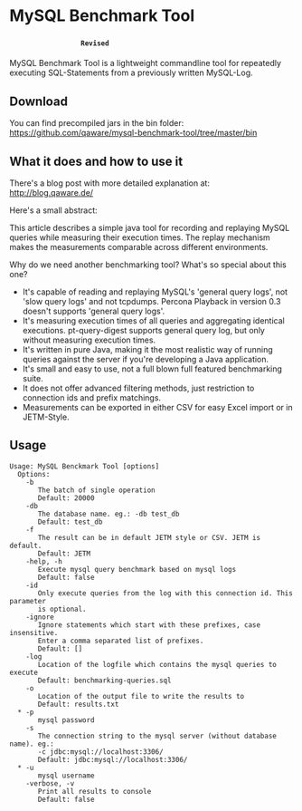 # MySQL Benchmark Tool
#### 　　　　　　　　　`Revised`
MySQL Benchmark Tool is a lightweight commandline tool for repeatedly executing SQL-Statements from a previously written MySQL-Log.

## Download
You can find precompiled jars in the bin folder: https://github.com/qaware/mysql-benchmark-tool/tree/master/bin

## What it does and how to use it
There's a blog post with more detailed explanation at: http://blog.qaware.de/

Here's a small abstract:

This article describes a simple java tool for recording and replaying MySQL queries while measuring their execution times. The replay mechanism makes the measurements comparable across different environments.

Why do we need another benchmarking tool? What's so special about this one?
* It's capable of reading and replaying MySQL's 'general query logs', not 'slow query logs' and not tcpdumps. Percona Playback in version 0.3 doesn't supports 'general query logs'.
* It's measuring execution times of all queries and aggregating identical executions. pt-query-digest supports general query log, but only without measuring execution times.
* It's written in pure Java, making it the most realistic way of running queries against the server if you're developing a Java application.
* It's small and easy to use, not a full blown full featured benchmarking suite.
* It does not offer advanced filtering methods, just restriction to connection ids and prefix matchings.
* Measurements can be exported in either CSV for easy Excel import or in JETM-Style.

## Usage
    Usage: MySQL Benckmark Tool [options]
      Options:
        -b
           The batch of single operation
           Default: 20000
        -db
           The database name. eg.: -db test_db
           Default: test_db
        -f
           The result can be in default JETM style or CSV. JETM is default.
           Default: JETM
        -help, -h
           Execute mysql query benchmark based on mysql logs
           Default: false
        -id
           Only execute queries from the log with this connection id. This parameter
           is optional.
        -ignore
           Ignore statements which start with these prefixes, case insensitive.
           Enter a comma separated list of prefixes.
           Default: []
        -log
           Location of the logfile which contains the mysql queries to execute
           Default: benchmarking-queries.sql
        -o
           Location of the output file to write the results to
           Default: results.txt
      * -p
           mysql password
        -s
           The connection string to the mysql server (without database name). eg.:
           -c jdbc:mysql://localhost:3306/
           Default: jdbc:mysql://localhost:3306/
      * -u
           mysql username
        -verbose, -v
           Print all results to console
           Default: false
